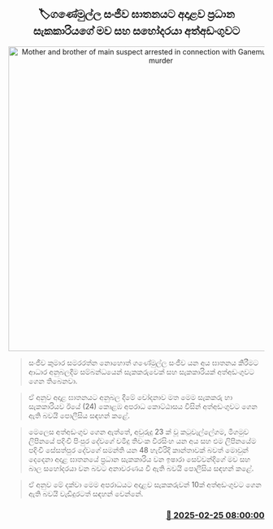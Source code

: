 <p align='center'><b><h2 align='center' title='Mother and brother of main suspect arrested in connection with Ganemulla Sanjeewa murder'>🏷ගණේමුල්ල සංජීව ඝාතනයට අදාළව ප්‍රධාන සැකකාරියගේ මව සහ සහෝදරයා අත්අඩංගුවට</h2></b></p>
<p align='center'><img src='https://helakuru.sgp1.cdn.digitaloceanspaces.com/esana/images/lib/arrested2[1].jpg' width='600' alt='Mother and brother of main suspect arrested in connection with Ganemulla Sanjeewa murder'></p>

> සංජීව කුමාර සමරරත්න නොහොත් ගණේමුල්ල සංජීව යන අය ඝාතනය කිරීමට ආධාර අනුබලදීම සම්බන්ධයෙන් සැකකරුවෙක් සහ සැකකාරියක් අත්අඩංගුවට ගෙන තිබෙනවා.

> ඒ අනුව අදාළ ඝාතනයට අනුබල දීමේ චෝදනාව මත මෙම සැකකරු හා සැකකාරියව ඊයේ (24) කොළඹ අපරාධ කොට්ඨාසය විසින් අත්අඩංගුවට ගෙන ඇති බවයි පොලීසිය සඳහන් කළේ.

> මෙලෙස අත්අඩංගුව ගෙන ඇත්තේ, අවුරුදු 23 ක් වූ කටුවැල්ලේගම, මීගමුව ලිපිනයේ පදිංචි පිංපුර දේවගේ චමිදු තිවංක වීරසිංහ යන අය සහ එම ලිපිනයේම පදිංචි සේසත්පුර දේවගේ සමන්ති යන 48 හැවිරිදි කාන්තාවක් බවත් මොවුන් දෙදෙනා අදාළ ඝාතනයේ ප්‍රධාන සැකකාරිය වන ඉෂාරා සෙව්වන්දිගේ මව සහ බාල සහෝදරයා වන බවට අනාවරණය වී ඇති බවයි පොලීසිය සඳහන් කළේ.

> ඒ අනුව මේ දක්වා මෙම අපරාධයට අදාළව සැකකරුවන් 10ක් අත්අඩංගුවට ගෙන ඇති බවයි වැඩිදුරටත් සඳහන් වෙන්නේ. 



<h3 align='right'><a href='https://www.helakuru.lk/esana/p/107783/'>📅 2025-02-25 08:00:00</a></h3>
